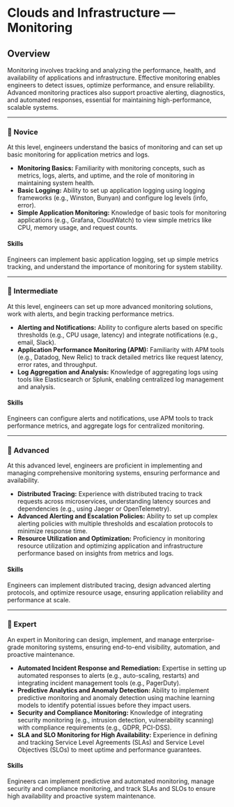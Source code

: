 # Clouds and Infrastructure — **Monitoring**

## Overview
Monitoring involves tracking and analyzing the performance, health, and availability of applications and infrastructure. Effective monitoring enables engineers to detect issues, optimize performance, and ensure reliability. Advanced monitoring practices also support proactive alerting, diagnostics, and automated responses, essential for maintaining high-performance, scalable systems.

---

### 🌱 Novice
At this level, engineers understand the basics of monitoring and can set up basic monitoring for application metrics and logs.

- **Monitoring Basics:** Familiarity with monitoring concepts, such as metrics, logs, alerts, and uptime, and the role of monitoring in maintaining system health.
- **Basic Logging:** Ability to set up application logging using logging frameworks (e.g., Winston, Bunyan) and configure log levels (info, error).
- **Simple Application Monitoring:** Knowledge of basic tools for monitoring applications (e.g., Grafana, CloudWatch) to view simple metrics like CPU, memory usage, and request counts.

#### Skills
Engineers can implement basic application logging, set up simple metrics tracking, and understand the importance of monitoring for system stability.

---

### 🌿 Intermediate
At this level, engineers can set up more advanced monitoring solutions, work with alerts, and begin tracking performance metrics.

- **Alerting and Notifications:** Ability to configure alerts based on specific thresholds (e.g., CPU usage, latency) and integrate notifications (e.g., email, Slack).
- **Application Performance Monitoring (APM):** Familiarity with APM tools (e.g., Datadog, New Relic) to track detailed metrics like request latency, error rates, and throughput.
- **Log Aggregation and Analysis:** Knowledge of aggregating logs using tools like Elasticsearch or Splunk, enabling centralized log management and analysis.

#### Skills
Engineers can configure alerts and notifications, use APM tools to track performance metrics, and aggregate logs for centralized monitoring.

---

### 🌳 Advanced
At this advanced level, engineers are proficient in implementing and managing comprehensive monitoring systems, ensuring performance and availability.

- **Distributed Tracing:** Experience with distributed tracing to track requests across microservices, understanding latency sources and dependencies (e.g., using Jaeger or OpenTelemetry).
- **Advanced Alerting and Escalation Policies:** Ability to set up complex alerting policies with multiple thresholds and escalation protocols to minimize response time.
- **Resource Utilization and Optimization:** Proficiency in monitoring resource utilization and optimizing application and infrastructure performance based on insights from metrics and logs.

#### Skills
Engineers can implement distributed tracing, design advanced alerting protocols, and optimize resource usage, ensuring application reliability and performance at scale.

---

### 🚀 Expert
An expert in Monitoring can design, implement, and manage enterprise-grade monitoring systems, ensuring end-to-end visibility, automation, and proactive maintenance.

- **Automated Incident Response and Remediation:** Expertise in setting up automated responses to alerts (e.g., auto-scaling, restarts) and integrating incident management tools (e.g., PagerDuty).
- **Predictive Analytics and Anomaly Detection:** Ability to implement predictive monitoring and anomaly detection using machine learning models to identify potential issues before they impact users.
- **Security and Compliance Monitoring:** Knowledge of integrating security monitoring (e.g., intrusion detection, vulnerability scanning) with compliance requirements (e.g., GDPR, PCI-DSS).
- **SLA and SLO Monitoring for High Availability:** Experience in defining and tracking Service Level Agreements (SLAs) and Service Level Objectives (SLOs) to meet uptime and performance guarantees.

#### Skills
Engineers can implement predictive and automated monitoring, manage security and compliance monitoring, and track SLAs and SLOs to ensure high availability and proactive system maintenance.
